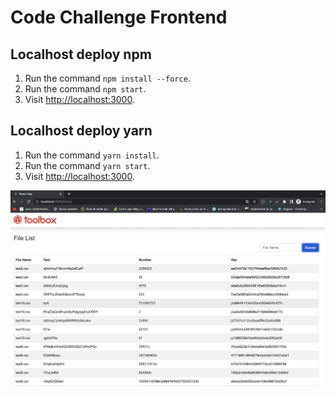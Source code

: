 # Code Challenge Frontend

## Localhost deploy npm

1. Run the command `npm install --force`.
2. Run the command `npm start`.
3. Visit [http://localhost:3000](http://localhost:3000).

## Localhost deploy yarn

1. Run the command `yarn install`.
2. Run the command `yarn start`.
3. Visit [http://localhost:3000](http://localhost:3000).

<img src="./src/assets/image.png"/>